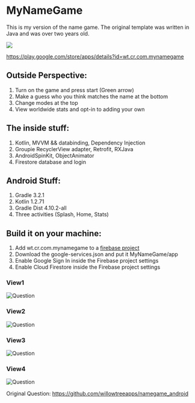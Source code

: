 # MyNameGame

This is my version of the name game. The original template was written in Java and was over two years old.

![](screencast.gif)

https://play.google.com/store/apps/details?id=wt.cr.com.mynamegame

## Outside Perspective:
1. Turn on the game and press start (Green arrow)
2. Make a guess who you think matches the name at the bottom
3. Change modes at the top
4. View worldwide stats and opt-in to adding your own

## The inside stuff: 
1. Kotlin, MVVM && databinding, Dependency Injection
2. Groupie RecyclerView adapter, Retrofit, RXJava
3. AndroidSpinKit, ObjectAnimator
4. Firestore database and login

## Android Stuff:
1. Gradle 3.2.1
2. Kotlin 1.2.71
3. Gradle Dist 4.10.2-all
4. Three activities (Splash, Home, Stats)

## Build it on your machine:
1. Add wt.cr.com.mynamegame to a [firebase project](https://console.firebase.google.com/u/0/)
2. Download the google-services.json and put it MyNameGame/app
3. Enable Google Sign In inside the Firebase project settings
4. Enable Cloud Firestore inside the Firebase project settings

### View1
![Question](https://github.com/SeaRoth/MyNameGame/blob/master/1.png?raw=true)

### View2
![Question](https://github.com/SeaRoth/MyNameGame/blob/master/2.png?raw=true)

### View3
![Question](https://github.com/SeaRoth/MyNameGame/blob/master/3.png?raw=true)

### View4
![Question](https://github.com/SeaRoth/MyNameGame/blob/master/4.png?raw=true)

Original Question: https://github.com/willowtreeapps/namegame_android